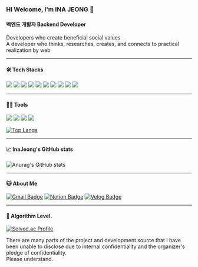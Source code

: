### Hi Welcome, i'm INA JEONG 👋

#### 벡엔드 개발자 Backend Developer 

Developers who create beneficial social values   
A developer who thinks, researches, creates, and connects to practical realization by web

---

#### 🛠️ Tech Stacks

<img src="https://img.shields.io/badge/Java-007396?style=flat-square&logo=Java&logoColor=white"/> <img src="https://img.shields.io/badge/Spring-6DB33F?style=flat-square&logo=Spring&logoColor=white"/> <img src="https://img.shields.io/badge/SpringBoot-6DB33F?style=flat-square&logo=SpringBoot&logoColor=white"/> <img src="https://img.shields.io/badge/SpringSecurity-6DB33F?style=flat-square&logo=SpringSecurity&logoColor=white"/> <img src="https://img.shields.io/badge/Redis-FF4438?style=flat-square&logo=Redis&logoColor=white"/> <img src="https://img.shields.io/badge/Docker-2496ED?style=flat-square&logo=Docker&logoColor=white"/> <img src="https://img.shields.io/badge/MySQL-4479A1?style=flat-square&logo=MySQL&logoColor=white"/> <img src="https://img.shields.io/badge/MariaDB-003545?style=flat-square&logo=MariaDB&logoColor=white"/> <img src="https://img.shields.io/badge/JavaScript-F7DF1E?style=flat-square&logo=JavaScript&logoColor=white"/> <img src="https://img.shields.io/badge/C-A8B9CC?style=flat-square&logo=C&logoColor=white"/> 

---

#### 💪🏼 Tools


 <img src="https://img.shields.io/badge/Visual Studio Code-007ACC?style=flat-square&logo=Visual Studio Code&logoColor=white"/> <img src="https://img.shields.io/badge/GitHub-181717?style=flat-square&logo=GitHub&logoColor=white"/> <img src="https://img.shields.io/badge/Eclipse IDE-2C2255?style=flat-square&logo=Eclipse IDE&logoColor=white"/> <img src="https://img.shields.io/badge/IntelliJ IDEA-000000?style=flat-square&logo=IntelliJ IDEA&logoColor=white"/> 

 [![Top Langs](https://github-readme-stats.vercel.app/api/top-langs/?username=InaJeong73)](https://github.com/anuraghazra/github-readme-stats)

---

#### 📈 InaJeong's GitHub stats

![Anurag's GitHub stats](https://github-readme-stats.vercel.app/api?username=InaJeong73&show_icons=true&theme=radical)

---

#### 🐱 About Me

[![Gmail Badge](https://img.shields.io/badge/Gmail-d14836?style=flat-square&logo=Gmail&logoColor=white&link=mailto:jeongina89@gmail.com)](jeongina89@gmail.com)
  [![Notion Badge](https://img.shields.io/badge/Notion-000000?style=flat-square&logo=Notion&logoColor=white&link=https://www.notion.so/7a8584451e8441828f1c7cfd005c53e1?v=e0f4765fb0984d61bcd08acad00bf63e)](https://www.notion.so/7a8584451e8441828f1c7cfd005c53e1?v=e0f4765fb0984d61bcd08acad00bf63e)
  [![Velog Badge](https://img.shields.io/badge/Velog-20C997?style=flat-square&logo=Velog&logoColor=white&link=https://velog.io/@ina_7/posts)](https://velog.io/@ina_7/posts)

---

#### 🏅 Algorithm Level. 

[![Solved.ac Profile](http://mazassumnida.wtf/api/v2/generate_badge?boj=shlovejo2)](https://solved.ac/shlovejo2/)  





There are many parts of the project and development source that I have been unable to disclose due to internal confidentiality and the organizer's pledge of confidentiality.  
Please understand.
